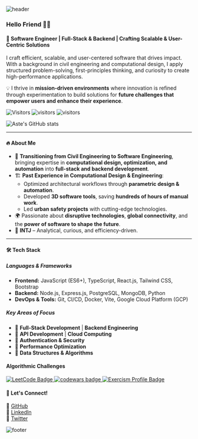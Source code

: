 ![header](https://capsule-render.vercel.app/api?type=waving&fontAlignY=20&height=150&color=0:43cea2,100:185a9d&fontColor=ffffff&animation=fadeIn&fontSize=24&text=Aste%20Ploug%20Henriksen&desc=Software%20Engineer%20|%20Full-Stack&descAlignY=38&descSize=16)

### Hello Friend 👋🏽

#### 🚀 Software Engineer | Full-Stack & Backend | Crafting Scalable & User-Centric Solutions  

I craft efficient, scalable, and user-centered software that drives impact. With a background in civil engineering and computational design, I apply structured problem-solving, first-principles thinking, and curiosity to create high-performance applications.

💡 I thrive in **mission-driven environments** where innovation is refined through experimentation to build solutions for **future challenges that empower users and enhance their experience**.

![Visitors](https://visitor-badge.glitch.me/badge?page_id=aste.aste)
![visitors](https://visitor-badge.glitch.me/badge?page_id=aste.aste&left_color=green&right_color=red)
![visitors](https://visitor-badge.glitch.me/badge?page_id=page.id)

![Aste's GitHub stats](https://github-readme-stats.vercel.app/api?username=aste&theme=dark&show_icons=true)


---

#### 🔥 About Me

- 🎯 **Transitioning from Civil Engineering to Software Engineering**, bringing expertise in **computational design, optimization, and automation** into **full-stack and backend development**.
- 🏗 **Past Experience in Computational Design & Engineering**:
  - Optimized architectural workflows through **parametric design & automation**.
  - Developed **3D software tools**, saving **hundreds of hours of manual work**.
  - Led **urban safety projects** with cutting-edge technologies.
- 🌍 Passionate about **disruptive technologies**, **global connectivity**, and the **power of software to shape the future**.
- 🧠 **INTJ** – Analytical, curious, and efficiency-driven.

---

#### 🛠️ Tech Stack

##### **Languages & Frameworks**
- **Frontend:** JavaScript (ES6+), TypeScript, React.js, Tailwind CSS, Bootstrap
- **Backend:** Node.js, Express.js, PostgreSQL, MongoDB, Python
- **DevOps & Tools:** Git, CI/CD, Docker, Vite, Google Cloud Platform (GCP)

##### **Key Areas of Focus**
- 🔹 **Full-Stack Development** | **Backend Engineering**
- 🔹 **API Development** | **Cloud Computing**
- 🔹 **Authentication & Security**
- 🔹 **Performance Optimization**
- 🔹 **Data Structures & Algorithms**

#### Algorithmic Challenges
<p align="left">
      <a href="https://leetcode.com/u/asteploug/">
    <img src="https://img.shields.io/badge/dynamic/json?style=flat&labelColor=black&color=%23ffa116&lKey Areas of Focusabel=Ranking&query=ranking&url=https%3A%2F%2Fleetcode-badge.vercel.app%2Fapi%2Fusers%2Fasteploug&logo=leetcode&logoColor=yellow" alt="LeetCode Badge">
  </a>
  <a href="https://www.codewars.com/users/asteploug">
    <img src="https://www.codewars.com/users/asteploug/badges/micro" alt="codewars badge">
  </a>
  <a href="https://exercism.org/profiles/Aste-5413">
    <img src="https://img.shields.io/badge/Exercism-Profile-5C1CAC?logo=exercism&logoColor=white" alt="Exercism Profile Badge">
</a>
</p>

#### 🚀 Let's Connect!

🔗 [GitHub](https://github.com/yourusername)  
🔗 [LinkedIn](https://www.linkedin.com/in/yourprofile)  
🔗 [Twitter](https://twitter.com/yourhandle)

![footer](https://capsule-render.vercel.app/api?section=footer&type=waving&height=100&color=0:43cea2,100:185a9d)

<!--

I craft efficient, scalable and user-centered software that drives impact. Blending engineering expertise with entrepreneurial experience, I apply structured problem-solving, first-principle thinking and curiosity to create intuitive, high-performance applications. I thrive in mission-driven environments where innovation is refined through experimentation to build solutions for future challenges that empower users and enhance their experience.


2. Neon Sunset (ambient_gradient)
&color=0:feac5e,50:c779d0,100:4bc0c8

3. Ocean Blue
&color=0:43cea2,100:185a9d



**aste/aste** is a ✨ _special_ ✨ repository because its `README.md` (this file) appears on your GitHub profile.

Here are some ideas to get you started:

- 🔭 I’m currently working on ...
- 🌱 I’m currently learning ...
- 👯 I’m looking to collaborate on ...
- 🤔 I’m looking for help with ...
- 💬 Ask me about ...
- 📫 How to reach me: ...
- 😄 Pronouns: ...
- ⚡ Fun fact: ...
-->
